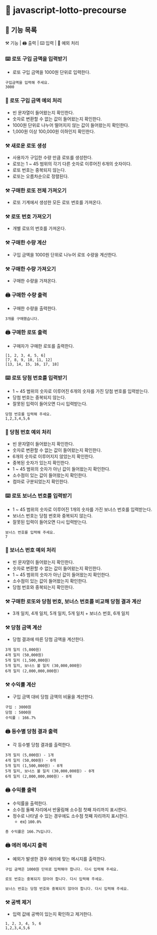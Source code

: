 # 🎰 javascript-lotto-precourse

## 📜 기능 목록

⚒️ 기능 | 🖨️ 출력 | ⌨️ 입력 | 🤔 예외 처리

### ⌨️ 로또 구입 금액을 입력받기

- 로또 구입 금액을 1000원 단위로 입력한다.

```
구입금액을 입력해 주세요.
3000
```

### 🤔 로또 구입 금액 예외 처리

- 빈 문자열이 들어왔는지 확인한다.
- 숫자로 변환할 수 없는 값이 들어왔는지 확인한다.
- 1000원 단위로 나누어 떨어지지 않는 값이 들어왔는지 확인한다.
- 1,000원 이상 100,000원 이하인지 확인한다.

### ⚒️ 새로운 로또 생성

- 사용자가 구입한 수량 만큼 로또를 생성한다.
- 로또는 1 ~ 45 범위의 각기 다른 숫자로 이루어진 6개의 숫자이다.
- 로또 번호는 중복되지 않는다.
- 로또는 오름차순으로 정렬된다.

### ⚒️ 구매한 로또 전체 가져오기

- 로또 기계에서 생성한 모든 로또 번호를 가져온다.

### ⚒️ 로또 번호 가져오기

- 개별 로또의 번호를 가져온다.

### ⚒️ 구매한 수량 계산

- 구입 금액을 1000원 단위로 나누어 로또 수량을 계산한다.

### ⚒️ 구매한 수량 가져오기

- 구매한 수량을 가져온다.

### 🖨️ 구매한 수량 출력

- 구매한 수량을 출력한다.

```
3개를 구매했습니다.
```

### 🖨️ 구매한 로또 출력

- 구매자가 구매한 로또를 출력한다.

```
[1, 2, 3, 4, 5, 6]
[7, 8, 9, 10, 11, 12]
[13, 14, 15, 16, 17, 18]
```

### ⌨️ 로또 당첨 번호를 입력받기

- 1 ~ 45 범위의 숫자로 이루어진 6개의 숫자를 가진 당첨 번호를 입력받는다.
- 당첨 번호는 중복되지 않는다.
- 잘못된 입력이 들어오면 다시 입력받는다.

```
당첨 번호를 입력해 주세요.
1,2,3,4,5,6
```

### 🤔 당첨 번호 예외 처리

- 빈 문자열이 들어왔는지 확인한다.
- 숫자로 변환할 수 없는 값이 들어왔는지 확인한다.
- 6개의 숫자로 이루어지지 않았는지 확인한다.
- 중복된 숫자가 있는지 확인한다.
- 1 ~ 45 범위의 숫자가 아닌 값이 들어왔는지 확인한다.
- 소수점이 있는 값이 들어왔는지 확인한다.
- 컴마로 구분되었는지 확인한다.

### ⌨️ 로또 보너스 번호를 입력받기

- 1 ~ 45 범위의 숫자로 이루어진 1개의 숫자를 가진 보너스 번호를 입력받는다.
- 보너스 번호는 당첨 번호와 중복되지 않는다.
- 잘못된 입력이 들어오면 다시 입력받는다.

```
보너스 번호를 입력해 주세요.
7
```

### 🤔 보너스 번호 예외 처리

- 빈 문자열이 들어왔는지 확인한다.
- 숫자로 변환할 수 없는 값이 들어왔는지 확인한다.
- 1 ~ 45 범위의 숫자가 아닌 값이 들어왔는지 확인한다.
- 소수점이 있는 값이 들어왔는지 확인한다.
- 당첨 번호와 중복되는지 확인한다.

### ⚒️ 구매한 로또와 당첨 번호, 보너스 번호를 비교해 당첨 결과 계산

- 3개 일치, 4개 일치, 5개 일치, 5개 일치 + 보너스 번호, 6개 일치

### ⚒️ 당첨 금액 계산

- 당첨 결과에 따른 당첨 금액을 계산한다.

```
3개 일치 (5,000원)
4개 일치 (50,000원)
5개 일치 (1,500,000원)
5개 일치, 보너스 볼 일치 (30,000,000원)
6개 일치 (2,000,000,000원)
```

### ⚒️ 수익률 계산

- 구입 금액 대비 당첨 금액의 비율을 계산한다.

```
구입 : 3000원
당첨 : 5000원
수익률 : 166.7%
```

### 🖨️ 등수별 당첨 결과 출력

- 각 등수별 당첨 결과를 출력한다.

```
3개 일치 (5,000원) - 1개
4개 일치 (50,000원) - 0개
5개 일치 (1,500,000원) - 0개
5개 일치, 보너스 볼 일치 (30,000,000원) - 0개
6개 일치 (2,000,000,000원) - 0개
```

### 🖨️ 수익률 출력

- 수익률을 출력한다.
- 소수점 둘째 자리에서 반올림해 소수점 첫째 자리까지 표시한다.
- 정수로 나타낼 수 있는 경우에도 소수점 첫째 자리까지 표시한다.
  - ex) `100.0%`

```
총 수익률은 166.7%입니다.
```

### 🖨️ 에러 메시지 출력

- 예외가 발생한 경우 에러에 맞는 메시지를 출력한다.

```
구입 금액은 1000원 단위로 입력해야 합니다. 다시 입력해 주세요.

로또 번호는 중복되지 않아야 합니다. 다시 입력해 주세요.

보너스 번호는 당첨 번호와 중복되지 않아야 합니다. 다시 입력해 주세요.
```

### ⚒️ 공백 제거

- 입력 값에 공백이 있는지 확인하고 제거한다.

```
1, 2, 3, 4, 5, 6
1,2,3,4,5,6
```
